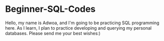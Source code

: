 # Beginner-SQL-Codes
Hello, my name is Adwoa, and I'm going to be practicing SQL programming here. As I learn, I plan to practice developing and querying my personal databases. Please send me your best wishes:)
